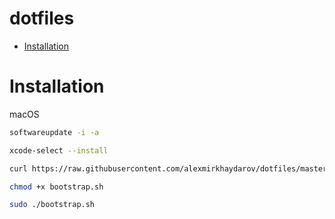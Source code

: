 # dotfiles

* [Installation](#installation)

# Installation

macOS

```bash
softwareupdate -i -a

xcode-select --install
```

```bash
curl https://raw.githubusercontent.com/alexmirkhaydarov/dotfiles/master/bootstrap.sh -O

chmod +x bootstrap.sh

sudo ./bootstrap.sh
```
